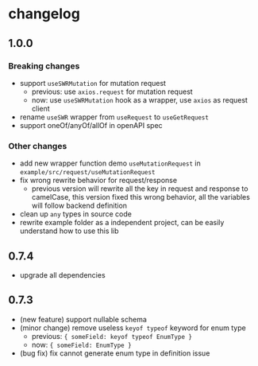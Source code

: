 # changelog

## 1.0.0

### **Breaking changes**
- support `useSWRMutation` for mutation request
  - previous: use `axios.request` for mutation request
  - now: use `useSWRMutation` hook as a wrapper, use `axios` as request client
- rename `useSWR` wrapper from  `useRequest` to `useGetRequest`
- support oneOf/anyOf/allOf in openAPI spec

### Other changes
- add new wrapper function demo `useMutationRequest` in `example/src/request/useMutationRequest`
- fix wrong rewrite behavior for request/response
  - previous version will rewrite all the key in request and response to camelCase, this version fixed this wrong behavior, all the variables will follow backend definition
- clean up `any` types in source code
- rewrite example folder as a independent project, can be easily understand how to use this lib

## 0.7.4

- upgrade all dependencies

## 0.7.3

- (new feature) support nullable schema
- (minor change) remove useless `keyof typeof` keyword for enum type
  - previous: `{ someField: keyof typeof EnumType }`
  - now: `{ someField: EnumType }`
- (bug fix) fix cannot generate enum type in definition issue
